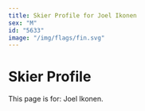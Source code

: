 ```yaml
---
title: Skier Profile for Joel Ikonen
sex: "M"
id: "5633"
image: "/img/flags/fin.svg" 
---
```


# Skier Profile

This page is for: Joel Ikonen.
    